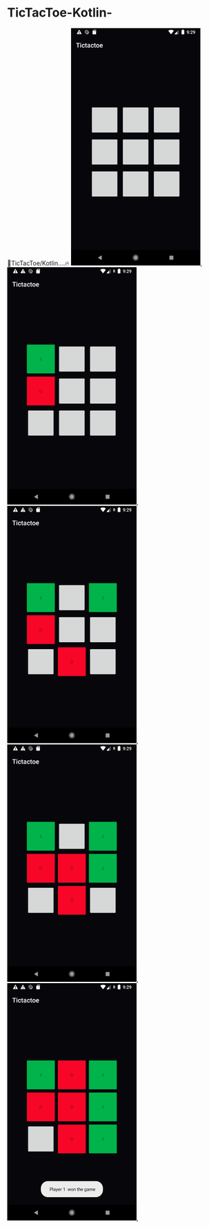 # TicTacToe-Kotlin-
🎲TicTacToe/Kotlin....🔥
<img src="https://github.com/vipuluthaiah/TicTacToe-Kotlin-/blob/master/ss/Screenshot_1590681559.png" width="300" height="550">,
<img src="https://github.com/vipuluthaiah/TicTacToe-Kotlin-/blob/master/ss/Screenshot_1590681566.png" width="300" height="550">,
<img src="https://github.com/vipuluthaiah/TicTacToe-Kotlin-/blob/master/ss/Screenshot_1590681568.png" width="300" height="550">,
<img src="https://github.com/vipuluthaiah/TicTacToe-Kotlin-/blob/master/ss/Screenshot_1590681571.png" width="300" height="550">,
<img src="https://github.com/vipuluthaiah/TicTacToe-Kotlin-/blob/master/ss/Screenshot_1590681576.png" width="300" height="550">,

